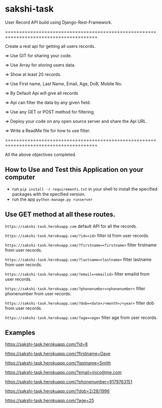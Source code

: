 # sakshi-task

User Record API build using Django-Rest-Framework.


=======================================================================================

Create a rest api for getting all users records.

=> Use GIT for sharing your code.

=> Use Array for storing users data.

=> Show at least 20 records.

=> Use First name, Last Name, Email, Age, DoB, Mobile No.

=> By Default Api will give all records

=> Api can filter the data by any given field.

=> Use any GET or POST method for filtering.

=> Deploy your code on any open source server and share the Api URL.

=> Write a ReadMe file for how to use filter.

=======================================================================================

All the above objectives completed.


## How to Use and Test this Application on your computer
- run ```pip install -r requirements.txt```  in your shell to install the specified packages with the specified version.
- run the app ```python manage.py runserver```


## Use GET method at all these routes.

```https://sakshi-task.herokuapp.com``` default API for all the records.

```https://sakshi-task.herokuapp.com/?id=<id>``` filter id from user records.

```https://sakshi-task.herokuapp.com/?firstname=<firstname>``` filter firstname from user records.

```https://sakshi-task.herokuapp.com/?lastname=<lastname>``` filter lastname from user records.

```https://sakshi-task.herokuapp.com/?email=<emailid>``` filter emailid from user records.

```https://sakshi-task.herokuapp.com/?phonenumber=<phonenumber>``` filter phonenumber from user records.

```https://sakshi-task.herokuapp.com/?dob=<date>/<month>/<year>``` filter dob from user records.

```https://sakshi-task.herokuapp.com/?age=<age>``` filter age from user records.


## Examples

https://sakshi-task.herokuapp.com/?id=8 

https://sakshi-task.herokuapp.com/?firstname=Dave

https://sakshi-task.herokuapp.com/?lastname=Smith

https://sakshi-task.herokuapp.com/?email=inico@me.com

https://sakshi-task.herokuapp.com/?phonenumber=9179763151

https://sakshi-task.herokuapp.com/?dob=2/28/1996

https://sakshi-task.herokuapp.com/?age=25

